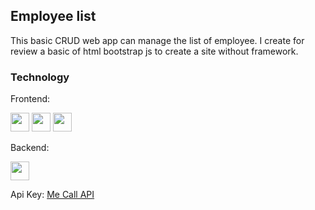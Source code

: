 ## Employee list
This basic CRUD web app can manage the list of employee. I create for review a basic of html bootstrap js to create a site without framework.

### Technology
<p>Frontend:</p> <div> <img src="https://user-images.githubusercontent.com/25181517/192158954-f88b5814-d510-4564-b285-dff7d6400dad.png" width="30"/> <img src="https://user-images.githubusercontent.com/25181517/183898054-b3d693d4-dafb-4808-a509-bab54cf5de34.png" width="30"/> <img src="	https://user-images.githubusercontent.com/25181517/117447155-6a868a00-af3d-11eb-9cfe-245df15c9f3f.png" width="30"/></div>

<p>Backend:</p> <div> <img src="	https://user-images.githubusercontent.com/25181517/117447155-6a868a00-af3d-11eb-9cfe-245df15c9f3f.png" width="30"/> </div>

<p>Api Key: <a href ="https://www.mecallapi.com/">Me Call API</a></p>